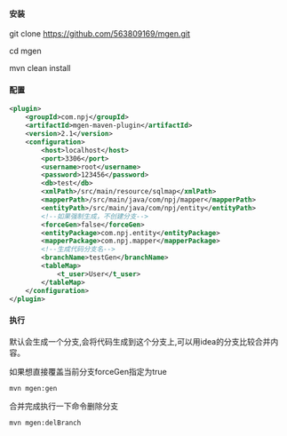 #### 安装
git clone https://github.com/563809169/mgen.git

cd mgen

mvn clean install

#### 配置
~~~xml
<plugin>
    <groupId>com.npj</groupId>
    <artifactId>mgen-maven-plugin</artifactId>
    <version>2.1</version>
    <configuration>
        <host>localhost</host>
        <port>3306</port>
        <username>root</username>
        <password>123456</password>
        <db>test</db>
        <xmlPath>/src/main/resource/sqlmap</xmlPath>
        <mapperPath>/src/main/java/com/npj/mapper</mapperPath>
        <entityPath>/src/main/java/com/npj/entity</entityPath>
        <!--如果强制生成，不创建分支-->
        <forceGen>false</forceGen>
        <entityPackage>com.npj.entity</entityPackage>
        <mapperPackage>com.npj.mapper</mapperPackage>
        <!--生成代码分支名-->
        <branchName>testGen</branchName>
        <tableMap>
            <t_user>User</t_user>
        </tableMap>
    </configuration>
</plugin>
~~~

#### 执行
默认会生成一个分支,会将代码生成到这个分支上,可以用idea的分支比较合并内容。
 
如果想直接覆盖当前分支forceGen指定为true
~~~shell
mvn mgen:gen
~~~
合并完成执行一下命令删除分支
~~~shell
mvn mgen:delBranch
~~~

